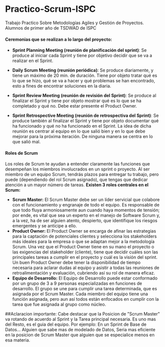 # Practico-Scrum-ISPC
Trabajo Practico Sobre Metodologías Agiles y Gestión de Proyectos. Alumnos de primer año de TSDWAD de ISPC

#### Ceremonias que se realizan a lo largo del proyecto:

- **Sprint Planning Meeting (reunión de planificación del sprint)**: Se produce al iniciar cada Sprint y tiene por objetivo decidir que se va a realizar en el Sprint.

- **Daily Scrum Meeting (reunión periódica)**: Se produce diariamente, y tiene un máximo de 20 min. de duración. Tiene por objeto tratar qué es lo que se hizo, qué se va a hacer y qué problemas se han encontrado, esto a fines de encontrar soluciones en la diaria.

- **Sprint Review Meeting (reunión de revisión del Sprint)**: Se produce al finalizar el Sprint y tiene por objeto mostrar qué es lo que se ha completado y qué no. Debe estar presente el Product Owner.

- **Sprint Retrospective Meeting (reunión de retrospectiva del Sprint)**: Se produce también al finalizar el Sprint y tiene por objeto documentar qué ha funcionado y qué no ha funcionado en el Sprint. La idea de dicha reunión es centrar al equipo en lo que salió bien y en lo que debe mejorar para la próxima iteración. De ninguna manera se centra en lo que salió mal.

#### Roles de Scrum
Los roles de Scrum te ayudan a entender claramente las funciones que desempeñan los miembros involucrados en un sprint o proyecto.
Al ser miembro de un equipo Scrum, tendrás plazos para entregar tu trabajo, pero puede (dependiendo del rol Scrum asignado), que tengas que dedicar atención a un mayor número de tareas.
**Existen 3 roles centrales en el Scrum:**
- **Scrum Master:** El Scrum Master debe ser un líder servicial que colabore con el funcionamiento y engranaje de todo el equipo. Es responsable de que todo fluya armoniosamente aun cuando haya momentos de tensión; por ende, es vital que sea un experto en el manejo de Software Scrum y, a la vez, ha de ser alguien atento, despierto, que identifique los riesgos emergentes y se anticipe a ello.
- **Product Owner:**  El Product Owner se encarga de afinar las estrategias para la captación de potenciales clientes y selecciona los stakeholders más ideales para la empresa o que se adaptan mejor a la metodología Scrum. Una vez que el Product Owner tiene en su mano el proyecto o las exigencias del stakeholder (cliente), tiene que decidir cuáles son las principales tareas a cumplir en el proyecto y cuál es la visión del sprint. Un buen Product Owner debe tener la disponibilidad de tiempo necesaria para aclarar dudas al equipo y asistir a todas las reuniones de retroalimentación y evaluación, cubriendo así su rol de manera eficaz.
- **Equipo de Desarrollo:** El Equipo de Desarrollo puede estar conformado por un grupo de 3 a 9 personas especializadas en funciones de desarrollo. El grupo se une para cumplir una tarea determinada, que es asignada por el Scrum Master. Cada miembro del equipo tiene una función asignada, pero aun así todos están enfocados en cumplir con la tarea que fue asignada al grupo como núcleo. 

##Aclaracion importante:
Cabe destacar que la Posicion de "Scrum Master" va rotando de acuerdo al Sprint y la Tarea principal necesaria.
Es uno mas del Resto, es el guia del equipo.
Por ejemplo: En un Sprint de Base de Datos...
Alguien que sabe mas de modelado de Datos, Seria mas eficiente en la posicion de Scrum Master que alguien que se especialice menos en esa materia.

